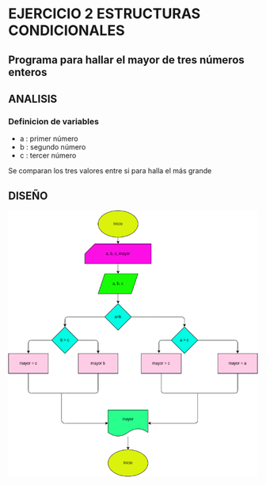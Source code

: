 # EJERCICIO 2 ESTRUCTURAS CONDICIONALES

## Programa para hallar el mayor de tres números enteros

## ANALISIS

### Definicion de variables

* a : primer número
* b : segundo número
* c : tercer número

Se comparan los tres valores entre si para halla el más grande

## DISEÑO

![Diagrama de flujo](diagrama.png 'Diagrama de flujo')